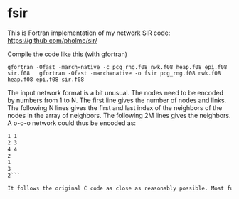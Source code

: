 # fsir
This is Fortran implementation of my network SIR code: https://github.com/pholme/sir/

Compile the code like this (with gfortran)

`gfortran -Ofast -march=native -c pcg_rng.f08 nwk.f08 heap.f08 epi.f08 sir.f08  
gfortran -Ofast -march=native -o fsir pcg_rng.f08 nwk.f08 heap.f08 epi.f08 sir.f08`

The input network format is a bit unusual. The nodes need to be encoded by numbers from 1 to N. The first line gives the number of nodes and links. The following N lines gives the first and last index of the neighbors of the nodes in the array of neighbors. The following 2M lines gives the neighbors. A o-o-o network could thus be encoded as:

```3 2\
1 1  
2 3  
4 4  
2  
1  
3  
2```

It follows the original C code as close as reasonably possible. Most functions/subroutines have the same names, but there are some caveates: To get random numbers of a bounded interval, the C code uses a trick that needs unsigned ints, so here it is basically based on 31-bit numbers which makes the output slighly different (even though the state progresses in the same way).
